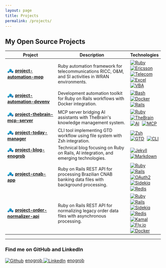 ```yaml
---
layout: page
title: Projects
permalink: /projects/
---
```


<style>
table {
  width: 100%;
  table-layout: fixed;
}
table th:nth-child(1), table td:nth-child(1) {
  width: 35%;
}
table th:nth-child(2), table td:nth-child(2) {
  width: 50%;
}
table th:nth-child(3), table td:nth-child(3) {
  width: 15%;
}
</style>

## My Open Source Projects

| Project | Description | Technologies |
|---------|-------------|--------------|
| <img src="/assets/images/project.png" alt="Project" style="vertical-align: middle; width: 20px; margin-right: 5px;"><span style="font-size: 14px;">[**project-automation-mop**](https://github.com/enogrob/project-automation-mop)</span> | Ruby automation framework for telecommunications RICC, O&M, and SI activities in WRAN environments. | <a href="https://www.ruby-lang.org/" target="_blank"><img src="https://cdn.jsdelivr.net/gh/devicons/devicon/icons/ruby/ruby-original.svg" alt="Ruby" width="20" height="20" style="vertical-align: middle; margin-right: 5px;"></a> <a href="https://www.ericsson.com/" target="_blank"><img src="https://www.ericsson.com/favicon.ico" alt="Ericsson" width="20" height="20" style="vertical-align: middle; margin-right: 5px;"></a> <a href="https://networkx.org/" target="_blank"><img src="https://cdn.jsdelivr.net/gh/devicons/devicon/icons/networkx/networkx-original.svg" alt="Telecom" width="20" height="20" style="vertical-align: middle; margin-right: 5px;"></a> <a href="https://www.microsoft.com/en-us/microsoft-365/excel" target="_blank"><img src="https://img.icons8.com/color/48/microsoft-excel-2019.png" alt="Excel" width="20" height="20" style="vertical-align: middle; margin-right: 5px;"></a> <a href="https://docs.microsoft.com/en-us/office/vba/api/overview/" target="_blank"><img src="https://img.icons8.com/fluency/48/microsoft-office-2019.png" alt="VBA" width="20" height="20" style="vertical-align: middle;"></a> |
| <img src="/assets/images/project.png" alt="Project" style="vertical-align: middle; width: 20px; margin-right: 5px;"><span style="font-size: 14px;">[**project-automation-devenv**](https://github.com/enogrob/project-automation-devenv)</span> | Development automation toolkit for Ruby on Rails workflows with Docker integration. | <a href="https://www.gnu.org/software/bash/" target="_blank"><img src="https://cdn.jsdelivr.net/gh/devicons/devicon/icons/bash/bash-original.svg" alt="Bash" width="20" height="20" style="vertical-align: middle; margin-right: 5px;"></a> <a href="https://www.docker.com/" target="_blank"><img src="https://cdn.jsdelivr.net/gh/devicons/devicon/icons/docker/docker-original.svg" alt="Docker" width="20" height="20" style="vertical-align: middle; margin-right: 5px;"></a> <a href="https://rubyonrails.org/" target="_blank"><img src="https://cdn.jsdelivr.net/gh/devicons/devicon/icons/rails/rails-original-wordmark.svg" alt="Rails" width="20" height="20" style="vertical-align: middle;"></a> |
| <img src="/assets/images/project.png" alt="Project" style="vertical-align: middle; width: 20px; margin-right: 5px;"><span style="font-size: 14px;">[**project-thebrain-mcp-server**](https://github.com/enogrob/project-thebrain-mcp-server)</span> | MCP server bridging AI assistants with TheBrain's knowledge management system. | <a href="https://www.ruby-lang.org/" target="_blank"><img src="https://cdn.jsdelivr.net/gh/devicons/devicon/icons/ruby/ruby-original.svg" alt="Ruby" width="20" height="20" style="vertical-align: middle; margin-right: 5px;"></a> <a href="https://www.thebrain.com/" target="_blank"><img src="https://www.thebrain.com/favicon.ico" alt="TheBrain" width="20" height="20" style="vertical-align: middle; margin-right: 5px;"></a> <a href="https://www.tensorflow.org/" target="_blank"><img src="https://cdn.jsdelivr.net/gh/devicons/devicon/icons/tensorflow/tensorflow-original.svg" alt="AI" width="20" height="20" style="vertical-align: middle; margin-right: 5px;"></a> <a href="https://modelcontextprotocol.io/" target="_blank"><img src="https://cdn.jsdelivr.net/gh/devicons/devicon/icons/json/json-original.svg" alt="MCP" width="20" height="20" style="vertical-align: middle;"></a> |
| <img src="/assets/images/project.png" alt="Project" style="vertical-align: middle; width: 20px; margin-right: 5px;"><span style="font-size: 14px;">[**project-today-manager**](https://github.com/enogrob/project-today-manager)</span> | CLI tool implementing GTD workflow using file system with Zsh integration. | <a href="https://www.zsh.org/" target="_blank"><img src="https://cdn.jsdelivr.net/gh/devicons/devicon/icons/bash/bash-original.svg" alt="Zsh" width="20" height="20" style="vertical-align: middle; margin-right: 5px;"></a> <a href="https://www.vim.org/" target="_blank"><img src="https://cdn.jsdelivr.net/gh/devicons/devicon/icons/vim/vim-original.svg" alt="GTD" width="20" height="20" style="vertical-align: middle; margin-right: 5px;"></a> <a href="https://www.linux.org/" target="_blank"><img src="https://cdn.jsdelivr.net/gh/devicons/devicon/icons/linux/linux-original.svg" alt="CLI" width="20" height="20" style="vertical-align: middle;"></a> |
| <img src="/assets/images/project.png" alt="Project" style="vertical-align: middle; width: 20px; margin-right: 5px;"><span style="font-size: 14px;">[**project-blog-enogrob**](https://github.com/enogrob/project-blog-enogrob)</span> | Technical blog focusing on Ruby on Rails, AI integration, and emerging technologies. | <a href="https://jekyllrb.com/" target="_blank"><img src="https://cdn.jsdelivr.net/gh/devicons/devicon/icons/jekyll/jekyll-original.svg" alt="Jekyll" width="20" height="20" style="vertical-align: middle; margin-right: 5px;"></a> <a href="https://www.markdownguide.org/" target="_blank"><img src="https://cdn.jsdelivr.net/gh/devicons/devicon/icons/markdown/markdown-original.svg" alt="Markdown" width="20" height="20" style="vertical-align: middle;"></a> |
| <img src="/assets/images/project.png" alt="Project" style="vertical-align: middle; width: 20px; margin-right: 5px;"><span style="font-size: 14px;">[**project-cnab-app**](https://github.com/enogrob/project-cnab-app)</span> | Ruby on Rails REST API for processing Brazilian CNAB banking data files with background processing. | <a href="https://www.ruby-lang.org/" target="_blank"><img src="https://cdn.jsdelivr.net/gh/devicons/devicon/icons/ruby/ruby-original.svg" alt="Ruby" width="20" height="20" style="vertical-align: middle; margin-right: 5px;"></a> <a href="https://rubyonrails.org/" target="_blank"><img src="https://cdn.jsdelivr.net/gh/devicons/devicon/icons/rails/rails-original-wordmark.svg" alt="Rails" width="20" height="20" style="vertical-align: middle; margin-right: 5px;"></a> <a href="https://oauth.net/2/" target="_blank"><img src="https://img.icons8.com/color/48/security-checked.png" alt="OAuth2" width="20" height="20" style="vertical-align: middle; margin-right: 5px;"></a> <a href="https://sidekiq.org/" target="_blank"><img src="https://sidekiq.org/favicon.ico" alt="Sidekiq" width="20" height="20" style="vertical-align: middle; margin-right: 5px;"></a> <a href="https://redis.io/" target="_blank"><img src="https://cdn.jsdelivr.net/gh/devicons/devicon/icons/redis/redis-original.svg" alt="Redis" width="20" height="20" style="vertical-align: middle;"></a> |
| <img src="/assets/images/project.png" alt="Project" style="vertical-align: middle; width: 20px; margin-right: 5px;"><span style="font-size: 14px;">[**project-order-normalizer-api**](https://github.com/enogrob/project-order-normalizer-api)</span> | Ruby on Rails REST API for normalizing legacy order data files with asynchronous processing. | <a href="https://www.ruby-lang.org/" target="_blank"><img src="https://cdn.jsdelivr.net/gh/devicons/devicon/icons/ruby/ruby-original.svg" alt="Ruby" width="20" height="20" style="vertical-align: middle; margin-right: 5px;"></a> <a href="https://rubyonrails.org/" target="_blank"><img src="https://cdn.jsdelivr.net/gh/devicons/devicon/icons/rails/rails-original-wordmark.svg" alt="Rails" width="20" height="20" style="vertical-align: middle; margin-right: 5px;"></a> <a href="https://sidekiq.org/" target="_blank"><img src="https://sidekiq.org/favicon.ico" alt="Sidekiq" width="20" height="20" style="vertical-align: middle; margin-right: 5px;"></a> <a href="https://redis.io/" target="_blank"><img src="https://cdn.jsdelivr.net/gh/devicons/devicon/icons/redis/redis-original.svg" alt="Redis" width="20" height="20" style="vertical-align: middle; margin-right: 5px;"></a> <a href="https://kamal-deploy.org/" target="_blank"><img src="https://img.icons8.com/color/48/deployment.png" alt="Kamal" width="20" height="20" style="vertical-align: middle; margin-right: 5px;"></a> <a href="https://fly.io/" target="_blank"><img src="https://fly.io/phx/ui/images/favicon/favicon-595d1312b35dfe32838befdf8505515e.ico?vsn=d" alt="Fly.io" width="20" height="20" style="vertical-align: middle; margin-right: 5px;"></a> <a href="https://www.docker.com/" target="_blank"><img src="https://cdn.jsdelivr.net/gh/devicons/devicon/icons/docker/docker-original.svg" alt="Docker" width="20" height="20" style="vertical-align: middle;"></a> |

---

### Find me on GitHub and LinkedIn
<a href="https://github.com/enogrob" target="_blank" rel="noopener">
  <img src="/assets/images/github.ico" alt="Github" style="vertical-align: middle; width: 20px; margin-right: 5px;">enogrob
</a>

<a href="https://www.linkedin.com/in/enogrob/" target="_blank" rel="noopener">
  <img src="/assets/images/linkedin.ico" alt="LinkedIn" style="vertical-align: middle; width: 20px; margin-right: 5px;">enogrob
</a>
